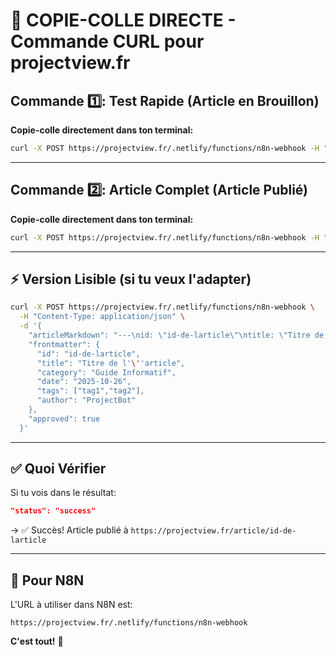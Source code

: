 # 🚀 COPIE-COLLE DIRECTE - Commande CURL pour projectview.fr

## Commande 1️⃣: Test Rapide (Article en Brouillon)

**Copie-colle directement dans ton terminal:**

```bash
curl -X POST https://projectview.fr/.netlify/functions/n8n-webhook -H "Content-Type: application/json" -d '{"articleMarkdown":"---\nid: \"test-article\"\ntitle: \"Test Article\"\ncategory: \"Guide Informatif\"\ndate: \"2025-10-26\"\ntags: [\"test\"]\nauthor: \"ProjectBot\"\n---\n\n# Test Article\n\nCeci est un test.","frontmatter":{"id":"test-article","title":"Test Article","category":"Guide Informatif","date":"2025-10-26","tags":["test"],"author":"ProjectBot"},"approved":false}'
```

---

## Commande 2️⃣: Article Complet (Article Publié)

**Copie-colle directement dans ton terminal:**

```bash
curl -X POST https://projectview.fr/.netlify/functions/n8n-webhook -H "Content-Type: application/json" -d '{"articleMarkdown":"---\nid: \"mon-premier-article\"\ntitle: \"Mon Premier Article\"\ncategory: \"Guide Informatif\"\ndate: \"2025-10-26\"\ntags: [\"test\",\"netlify\"]\nauthor: \"ProjectBot\"\n---\n\n# Mon Premier Article\n\nCet article a été publié avec succès via le webhook Netlify!","frontmatter":{"id":"mon-premier-article","title":"Mon Premier Article","category":"Guide Informatif","date":"2025-10-26","tags":["test","netlify"],"author":"ProjectBot"},"approved":true}'
```

---

## ⚡ Version Lisible (si tu veux l'adapter)

```bash
curl -X POST https://projectview.fr/.netlify/functions/n8n-webhook \
  -H "Content-Type: application/json" \
  -d '{
    "articleMarkdown": "---\nid: \"id-de-larticle\"\ntitle: \"Titre de l'\''article\"\ncategory: \"Guide Informatif\"\ndate: \"2025-10-26\"\ntags: [\"tag1\",\"tag2\"]\nauthor: \"ProjectBot\"\n---\n\n# Titre\n\nContenu de l'\''article",
    "frontmatter": {
      "id": "id-de-larticle",
      "title": "Titre de l'\''article",
      "category": "Guide Informatif",
      "date": "2025-10-26",
      "tags": ["tag1","tag2"],
      "author": "ProjectBot"
    },
    "approved": true
  }'
```

---

## ✅ Quoi Vérifier

Si tu vois dans le résultat:

```json
"status": "success"
```

→ ✅ Succès! Article publié à `https://projectview.fr/article/id-de-larticle`

---

## 🔄 Pour N8N

L'URL à utiliser dans N8N est:

```
https://projectview.fr/.netlify/functions/n8n-webhook
```

**C'est tout!** 🎉
